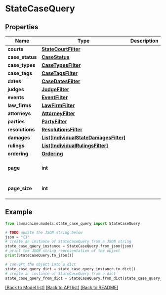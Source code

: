 # StateCaseQuery


## Properties

Name | Type | Description | Notes
------------ | ------------- | ------------- | -------------
**courts** | [**StateCourtFilter**](StateCourtFilter.md) |  | 
**case_status** | [**CaseStatus**](CaseStatus.md) |  | [optional] 
**case_types** | [**CaseTypesFilter**](CaseTypesFilter.md) |  | [optional] 
**case_tags** | [**CaseTagsFilter**](CaseTagsFilter.md) |  | [optional] 
**dates** | [**CaseDatesFilter**](CaseDatesFilter.md) |  | [optional] 
**judges** | [**JudgeFilter**](JudgeFilter.md) |  | [optional] 
**events** | [**EventFilter**](EventFilter.md) |  | [optional] 
**law_firms** | [**LawFirmFilter**](LawFirmFilter.md) |  | [optional] 
**attorneys** | [**AttorneyFilter**](AttorneyFilter.md) |  | [optional] 
**parties** | [**PartyFilter**](PartyFilter.md) |  | [optional] 
**resolutions** | [**ResolutionsFilter**](ResolutionsFilter.md) |  | [optional] 
**damages** | [**List[IndividualStateDamagesFilter]**](IndividualStateDamagesFilter.md) |  | [optional] 
**rulings** | [**List[IndividualRulingsFilter]**](IndividualRulingsFilter.md) |  | [optional] 
**ordering** | [**Ordering**](Ordering.md) |  | [optional] 
**page** | **int** |  | [optional] [default to 1]
**page_size** | **int** |  | [optional] [default to 5]

## Example

```python
from lawmachine.models.state_case_query import StateCaseQuery

# TODO update the JSON string below
json = "{}"
# create an instance of StateCaseQuery from a JSON string
state_case_query_instance = StateCaseQuery.from_json(json)
# print the JSON string representation of the object
print(StateCaseQuery.to_json())

# convert the object into a dict
state_case_query_dict = state_case_query_instance.to_dict()
# create an instance of StateCaseQuery from a dict
state_case_query_from_dict = StateCaseQuery.from_dict(state_case_query_dict)
```
[[Back to Model list]](../README.md#documentation-for-models) [[Back to API list]](../README.md#documentation-for-api-endpoints) [[Back to README]](../README.md)


